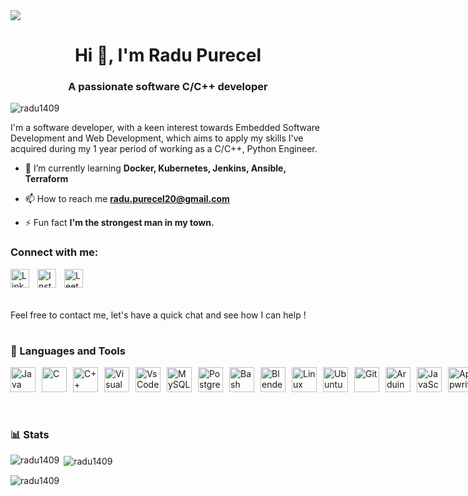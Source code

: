 <img src="https://raw.githubusercontent.com/Radu1409/Radu1409/main/BannerGitHub.png">
<h1 align="center">Hi 👋, I'm Radu Purecel</h1>
<h3 align="center">A passionate software C/C++ developer</h3>

<p align="left"> <img src="https://komarev.com/ghpvc/?username=radu1409&label=Profile%20views&color=0e75b6&style=flat" alt="radu1409" /> </p>

I'm a software developer, with a keen interest towards Embedded Software Development and Web Development, which aims to apply my skills I've acquired during my 1 year period of working as a C/C++, Python Engineer.

- 🌱 I’m currently learning **Docker, Kubernetes, Jenkins, Ansible, Terraform**

- 📫 How to reach me **radu.purecel20@gmail.com**

- ⚡ Fun fact **I'm the strongest man in my town.**


### Connect with me:
[<img align="left" src="https://raw.githubusercontent.com/rahuldkjain/github-profile-readme-generator/master/src/images/icons/Social/linked-in-alt.svg" alt="LinkedIn" width="30px" style="padding-right:10px;">](https://www.linkedin.com/in/radu-purecel-1173521b5/)
[<img align="left" src="https://raw.githubusercontent.com/rahuldkjain/github-profile-readme-generator/master/src/images/icons/Social/instagram.svg" alt="Instagram" width="30px" style="padding-right:10px;">](https://www.instagram.com/purecel_radu/)
[<img align="left" alt="LeetCode" width="30px" style="padding-right:10px;" src="https://raw.githubusercontent.com/rahuldkjain/github-profile-readme-generator/master/src/images/icons/Social/leet-code.svg">](https://leetcode.com/user9592EH/)

<br />
<br />
<br />

Feel free to contact me, let's have a quick chat and see how I can help !

#

### 🧰 Languages and Tools

<div style="display: flex;">
    <img alt="Java" width="40px" style="padding-right:10px;" src="https://cdn.jsdelivr.net/gh/devicons/devicon/icons/java/java-original.svg" />
    <img alt="C" width="40px" style="padding-right:10px;" src="https://cdn.jsdelivr.net/gh/devicons/devicon/icons/c/c-line.svg" />
    <img alt="C++" width="40px" style="padding-right:10px;" src="https://cdn.jsdelivr.net/gh/devicons/devicon/icons/cplusplus/cplusplus-line.svg" />
    <img alt="Visual Studio" width="40px" style="padding-right:10px;" src="https://cdn.jsdelivr.net/gh/devicons/devicon/icons/visualstudio/visualstudio-plain.svg" />
    <img alt="VsCode" width="40px" style="padding-right:10px;" src="https://cdn.jsdelivr.net/gh/devicons/devicon/icons/vscode/vscode-original.svg" />
    <img alt="MySQL" width="40px" style="padding-right:10px;" src="https://cdn.jsdelivr.net/gh/devicons/devicon/icons/mysql/mysql-original.svg" />
    <img alt="PostgreSQL" width="40px" style="padding-right:10px;" src="https://cdn.jsdelivr.net/gh/devicons/devicon/icons/postgresql/postgresql-original.svg" />
    <img alt="Bash" width="40px" style="padding-right:10px;" src="https://cdn.jsdelivr.net/gh/devicons/devicon/icons/bash/bash-original.svg" />
    <img alt="Blender" width="40px" style="padding-right:10px;" src="https://download.blender.org/branding/community/blender_community_badge_white.svg" />
    <img alt="Linux" width="40px" style="padding-right:10px;" src="https://cdn.jsdelivr.net/gh/devicons/devicon/icons/linux/linux-original.svg" />
    <img alt="Ubuntu" width="40px" style="padding-right:10px;" src="https://cdn.jsdelivr.net/gh/devicons/devicon/icons/ubuntu/ubuntu-plain.svg" />
    <img alt="Git" width="40px" style="padding-right:10px;" src="https://www.vectorlogo.zone/logos/git-scm/git-scm-icon.svg" />
    <img alt="Arduino" width="40px" style="padding-right:10px;" src="https://cdn.jsdelivr.net/gh/devicons/devicon/icons/arduino/arduino-original.svg" />
    <img alt="JavaScript" width="40px" style="padding-right:10px;" src="https://cdn.jsdelivr.net/gh/devicons/devicon/icons/javascript/javascript-original.svg" />
    <img alt="Appwrite" width="40px" style="padding-right:10px;" src="https://www.vectorlogo.zone/logos/appwriteio/appwriteio-icon.svg" />
    <img alt="HTML" width="40px" style="padding-right:10px;" src="https://cdn.jsdelivr.net/gh/devicons/devicon/icons/html5/html5-original.svg" />
    <img alt="CSS" width="40px" style="padding-right:10px;" src="https://cdn.jsdelivr.net/gh/devicons/devicon/icons/css3/css3-original.svg" />
    <img alt="JavaScript" width="40px" style="padding-right:10px;" src="https://cdn.jsdelivr.net/gh/devicons/devicon/icons/javascript/javascript-original.svg" />
    <img alt="Tailwind CSS" width="40px" style="padding-right:10px;" src="https://www.vectorlogo.zone/logos/tailwindcss/tailwindcss-icon.svg" />
    <img alt="React" width="40px" style="padding-right:10px;" src="https://cdn.jsdelivr.net/gh/devicons/devicon/icons/react/react-original.svg" />
    <img alt="Python" width="40px" style="padding-right:10px;" src="https://cdn.jsdelivr.net/gh/devicons/devicon/icons/python/python-original.svg" />
    <img alt="Postman" width="40px" style="padding-right:10px;" src="https://www.vectorlogo.zone/logos/getpostman/getpostman-icon.svg" />
    <img alt="Docker" width="40px" style="padding-right:10px;" src="https://cdn.jsdelivr.net/gh/devicons/devicon/icons/docker/docker-original.svg" />
    <img alt="Jenkins" width="40px" style="padding-right:10px;" src="https://cdn.jsdelivr.net/gh/devicons/devicon/icons/jenkins/jenkins-original.svg" />
    <img alt="OpenGL" width="40px" style="padding-right:10px;" src="https://cdn.jsdelivr.net/gh/devicons/devicon/icons/opengl/opengl-original.svg" />
</div>

<br/>

#

### 📊 Stats
<p><img align="left" src="https://github-readme-stats.vercel.app/api/top-langs?username=radu1409&show_icons=true&locale=en&layout=compact" alt="radu1409" /></p>

<p>&nbsp;<img align="center" src="https://github-readme-stats.vercel.app/api?username=radu1409&show_icons=true&locale=en" alt="radu1409" /></p>

<p><img align="center" src="https://github-readme-streak-stats.herokuapp.com/?user=radu1409&" alt="radu1409" /></p>
